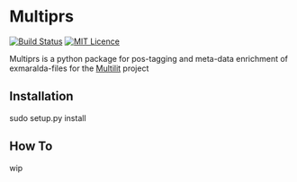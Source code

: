 # Multiprs 
[![Build Status](https://travis-ci.org/fkuhn/multiprs.svg?branch=master)](https://travis-ci.org/fkuhn/multiprs)
[![MIT Licence](https://badges.frapsoft.com/os/mit/mit.svg?v=103)](https://opensource.org/licenses/mit-license.php)   


Multiprs is a python package for pos-tagging and meta-data enrichment of exmaralda-files for the [Multilit](http://www.uni-potsdam.de/daf/projekte/multilit.html)
 project 

## Installation

sudo setup.py install 

## How To 
wip
